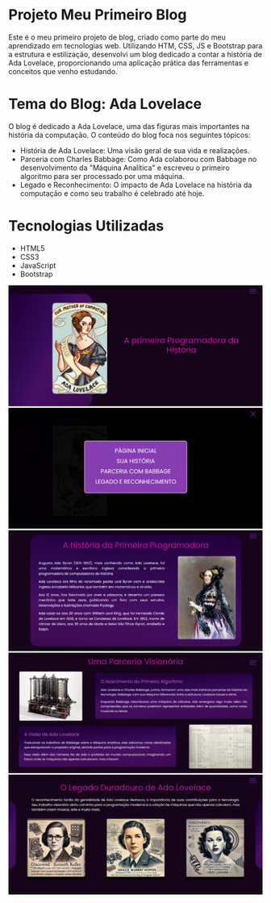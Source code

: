 # Projeto Meu Primeiro Blog

Este é o meu primeiro projeto de blog, criado como parte do meu aprendizado em tecnologias web. Utilizando HTM, CSS, JS e Bootstrap para a estrutura e estilização, 
desenvolvi um blog dedicado a contar a história de Ada Lovelace, proporcionando uma aplicação prática das ferramentas e conceitos que venho estudando.

# Tema do Blog: Ada Lovelace
O blog é dedicado a Ada Lovelace, uma das figuras mais importantes na história da computação. O conteúdo do blog foca nos seguintes tópicos:

* História de Ada Lovelace: Uma visão geral de sua vida e realizações.
* Parceria com Charles Babbage: Como Ada colaborou com Babbage no desenvolvimento da "Máquina Analítica" e escreveu o primeiro algoritmo para ser processado por uma máquina.
* Legado e Reconhecimento: O impacto de Ada Lovelace na história da computação e como seu trabalho é celebrado até hoje.

# Tecnologias Utilizadas

* HTML5
* CSS3
* JavaScript
* Bootstrap

![Capa do Projeto](./images/capa.png)
![Menu do Projeto](./images/menu.png)
![Sua Historia](./images/historia.png)
![Parceria](./images/parceria.png)
![Legado](./images/legado.png)
